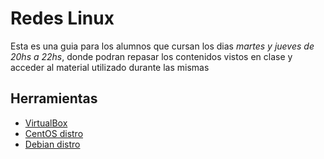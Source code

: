 # Redes Linux

Esta es una guia para los alumnos que cursan los dias _martes y jueves de 20hs a 22hs_, donde podran repasar los contenidos vistos en clase y acceder al material utilizado durante las mismas

## Herramientas

* [VirtualBox](https://virtualbox.org) 
* [CentOS distro](https://centos.org)
* [Debian distro](https://debian.org)




